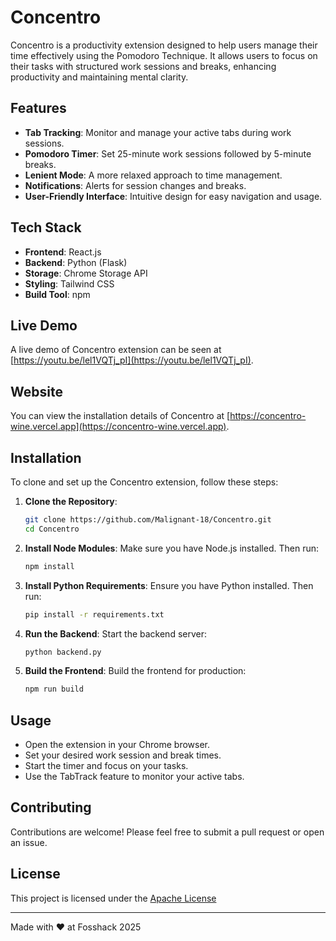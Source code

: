 # Concentro

Concentro is a productivity extension designed to help users manage their time effectively using the Pomodoro Technique. It allows users to focus on their tasks with structured work sessions and breaks, enhancing productivity and maintaining mental clarity.

## Features

- **Tab Tracking**: Monitor and manage your active tabs during work sessions.
- **Pomodoro Timer**: Set 25-minute work sessions followed by 5-minute breaks.
- **Lenient Mode**: A more relaxed approach to time management.
- **Notifications**: Alerts for session changes and breaks.
- **User-Friendly Interface**: Intuitive design for easy navigation and usage.

## Tech Stack

- **Frontend**: React.js
- **Backend**: Python (Flask)
- **Storage**: Chrome Storage API
- **Styling**: Tailwind CSS
- **Build Tool**: npm

## Live Demo

A live demo of Concentro extension can be seen at [https://youtu.be/lel1VQTj_pI](https://youtu.be/lel1VQTj_pI).


## Website

You can view the installation details of Concentro at [https://concentro-wine.vercel.app](https://concentro-wine.vercel.app).

## Installation

To clone and set up the Concentro extension, follow these steps:

1. **Clone the Repository**:
   ```bash
   git clone https://github.com/Malignant-18/Concentro.git
   cd Concentro
   ```

2. **Install Node Modules**:
   Make sure you have Node.js installed. Then run:
   ```bash
   npm install
   ```

3. **Install Python Requirements**:
   Ensure you have Python installed. Then run:
   ```bash
   pip install -r requirements.txt
   ```

4. **Run the Backend**:
   Start the backend server:
   ```bash
   python backend.py
   ```

5. **Build the Frontend**:
   Build the frontend for production:
   ```bash
   npm run build
   ```

## Usage

- Open the extension in your Chrome browser.
- Set your desired work session and break times.
- Start the timer and focus on your tasks.
- Use the TabTrack feature to monitor your active tabs.

## Contributing

Contributions are welcome! Please feel free to submit a pull request or open an issue.

## License

This project is licensed under the [Apache License](LICENSE)

---

Made with ❤️ at Fosshack 2025 
